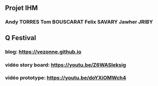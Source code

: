 ## Projet IHM
### Andy TORRES Tom BOUSCARAT Felix SAVARY Jawher JRIBY
## Q Festival
### blog: https://vezonne.github.io
### vidéo story board: https://youtu.be/Z6WASIeksig
### vidéo prototype: https://youtu.be/doYXiOMWch4
